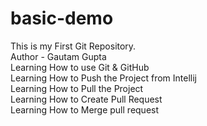 # basic-demo
This is my First Git Repository.
<br>
Author - Gautam Gupta
<br>
Learning How to use Git & GitHub 
<br>
Learning How to Push the Project from Intellij
<br>
Learning How to Pull the Project 
<br>
Learning How to Create Pull Request
<br>
Learning How to Merge pull request

